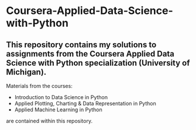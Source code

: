 # Coursera-Applied-Data-Science-with-Python
## This repository contains my solutions to assignments from the Coursera Applied Data Science with Python specialization (University of Michigan).
Materials from the courses:
  
  - Introduction to Data Science in Python
  - Applied Plotting, Charting & Data Representation in Python
  - Applied Machine Learning in Python

are contained within this repository.
